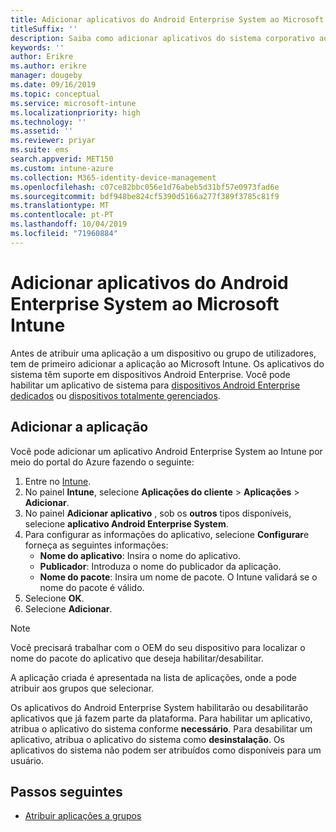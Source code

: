 ```yaml
---
title: Adicionar aplicativos do Android Enterprise System ao Microsoft Intune
titleSuffix: ''
description: Saiba como adicionar aplicativos do sistema corporativo ao Microsoft Intune.
keywords: ''
author: Erikre
ms.author: erikre
manager: dougeby
ms.date: 09/16/2019
ms.topic: conceptual
ms.service: microsoft-intune
ms.localizationpriority: high
ms.technology: ''
ms.assetid: ''
ms.reviewer: priyar
ms.suite: ems
search.appverid: MET150
ms.custom: intune-azure
ms.collection: M365-identity-device-management
ms.openlocfilehash: c07ce82bbc056e1d76abeb5d31bf57e0973fad6e
ms.sourcegitcommit: bdf948be824cf5390d5166a277f389f3785c81f9
ms.translationtype: MT
ms.contentlocale: pt-PT
ms.lasthandoff: 10/04/2019
ms.locfileid: "71960884"
---
```

# <a name="add-android-enterprise-system-apps-to-microsoft-intune"></a>Adicionar aplicativos do Android Enterprise System ao Microsoft Intune

Antes de atribuir uma aplicação a um dispositivo ou grupo de utilizadores, tem de primeiro adicionar a aplicação ao Microsoft Intune. Os aplicativos do sistema têm suporte em dispositivos Android Enterprise. Você pode habilitar um aplicativo de sistema para [dispositivos Android Enterprise dedicados](../enrollment/android-kiosk-enroll.md) ou [dispositivos totalmente gerenciados](../enrollment/android-fully-managed-enroll.md).

## <a name="add-the-app"></a>Adicionar a aplicação

Você pode adicionar um aplicativo Android Enterprise System ao Intune por meio do portal do Azure fazendo o seguinte:

1. Entre no [Intune](https://go.microsoft.com/fwlink/?linkid=2090973).
2. No painel **Intune**, selecione **Aplicações do cliente** > **Aplicações** > **Adicionar**.
3. No painel **Adicionar aplicativo** , sob os **outros** tipos disponíveis, selecione **aplicativo Android Enterprise System**.
4. Para configurar as informações do aplicativo, selecione **Configurar**e forneça as seguintes informações:
    - **Nome do aplicativo**: Insira o nome do aplicativo.
    - **Publicador**: Introduza o nome do publicador da aplicação.  
    - **Nome do pacote**: Insira um nome de pacote. O Intune validará se o nome do pacote é válido.
5. Selecione **OK**.
6. Selecione **Adicionar**.

> [!NOTE]
> Você precisará trabalhar com o OEM do seu dispositivo para localizar o nome do pacote do aplicativo que deseja habilitar/desabilitar.

A aplicação criada é apresentada na lista de aplicações, onde a pode atribuir aos grupos que selecionar. 

Os aplicativos do Android Enterprise System habilitarão ou desabilitarão aplicativos que já fazem parte da plataforma. Para habilitar um aplicativo, atribua o aplicativo do sistema conforme **necessário**. Para desabilitar um aplicativo, atribua o aplicativo do sistema como **desinstalação**. Os aplicativos do sistema não podem ser atribuídos como disponíveis para um usuário.


## <a name="next-steps"></a>Passos seguintes

- [Atribuir aplicações a grupos](apps-deploy.md)
